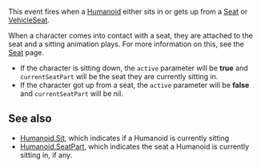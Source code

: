 This event fires when a [Humanoid](https://developer.roblox.com/en-us/api-reference/class/Humanoid) either sits in or gets up from a [Seat](https://developer.roblox.com/en-us/api-reference/class/Seat) or [VehicleSeat](https://developer.roblox.com/en-us/api-reference/class/VehicleSeat).

When a character comes into contact with a seat, they are attached to the seat and a sitting animation plays. For more information on this, see the [Seat](https://developer.roblox.com/en-us/api-reference/class/Seat) page.

*   If the character is sitting down, the `active` parameter will be **true** and `currentSeatPart` will be the seat they are currently sitting in.
*   If the character got up from a seat, the `active` parameter will be **false** and `currentSeatPart` will be nil.

See also
--------

*   [Humanoid.Sit](https://developer.roblox.com/en-us/api-reference/property/Humanoid/Sit), which indicates if a Humanoid is currently sitting
*   [Humanoid.SeatPart](https://developer.roblox.com/en-us/api-reference/property/Humanoid/SeatPart), which indicates the seat a Humanoid is currently sitting in, if any.